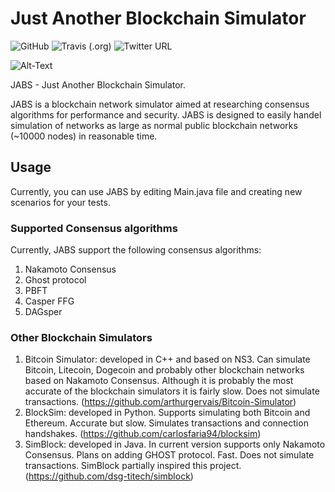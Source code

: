 # Just Another Blockchain Simulator

![GitHub](https://img.shields.io/github/license/hyajam/jabs?style=plastic)
![Travis (.org)](https://img.shields.io/travis/hyajam/jabs?style=plastic)
![Twitter URL](https://img.shields.io/twitter/url?style=social&url=https%3A%2F%2Ftwitter.com%2Fhabibyajam?style=plastic)

![Alt-Text](https://raw.githubusercontent.com/hyajam/jabs/objectifiedNetworkAndSimulator/img/Jabs-logo.png)

JABS - Just Another Blockchain Simulator.

JABS is a blockchain network simulator aimed at researching consensus algorithms for performance and security.
JABS is designed to easily handel simulation of networks as large as normal public blockchain networks (~10000 nodes) in reasonable time.
  

## Usage
Currently, you can use JABS by editing Main.java file and creating new scenarios for your tests.


### Supported Consensus algorithms
Currently, JABS support the following consensus algorithms: 
 1. Nakamoto Consensus
 2. Ghost protocol
 3. PBFT
 4. Casper FFG
 6. DAGsper


### Other Blockchain Simulators ###
 1. Bitcoin Simulator: developed in C++ and based on NS3. Can simulate Bitcoin, Litecoin, Dogecoin and probably other blockchain networks based on Nakamoto Consensus. Although it is probably the most accurate of the blockchain simulators it is fairly slow. Does not simulate transactions. (https://github.com/arthurgervais/Bitcoin-Simulator)
 2. BlockSim: developed in Python. Supports simulating both Bitcoin and Ethereum. Accurate but slow. Simulates transactions and connection handshakes. (https://github.com/carlosfaria94/blocksim)
 3. SimBlock: developed in Java. In current version supports only Nakamoto Consensus. Plans on adding GHOST protocol. Fast. Does not simulate transactions. SimBlock partially inspired this project. (https://github.com/dsg-titech/simblock)
